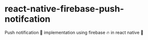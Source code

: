 # react-native-firebase-push-notifcation
Push notification 🔔 implementation using firebase 🔥 in react native 📱
